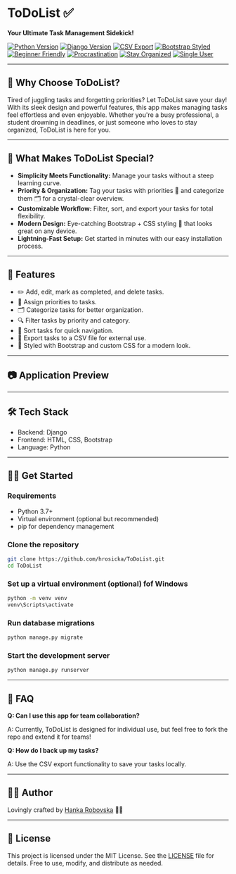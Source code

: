 # ToDoList ✅
**Your Ultimate Task Management Sidekick!**

[![Python Version](https://img.shields.io/badge/python-3.7%2B-blue)](https://www.python.org/)
[![Django Version](https://img.shields.io/badge/django-%3E%3D3.0-success)](https://www.djangoproject.com/)
[![CSV Export](https://img.shields.io/badge/export-CSV-blue)](#features)
[![Bootstrap Styled](https://img.shields.io/badge/ui-bootstrap-7952b3)](https://getbootstrap.com/)
[![Beginner Friendly](https://img.shields.io/badge/beginner-friendly-yellowgreen)](#contributing)
[![Procrastination](https://img.shields.io/badge/procrastination-0%25-brightgreen)](#)
[![Stay Organized](https://img.shields.io/badge/stay-organized-blueviolet)](#)
[![Single User](https://img.shields.io/badge/mode-single--user-lightgrey)](#faq)

---

## 🚀 Why Choose ToDoList?
Tired of juggling tasks and forgetting priorities? Let ToDoList save your day!
With its sleek design and powerful features, this app makes managing tasks feel effortless and even enjoyable.
Whether you're a busy professional, a student drowning in deadlines, or just someone who loves to stay organized, ToDoList is here for you.

---

## 🤩 What Makes ToDoList Special?
- **Simplicity Meets Functionality:** Manage your tasks without a steep learning curve.
- **Priority & Organization:** Tag your tasks with priorities 🔖 and categorize them 🗂️ for a crystal-clear overview.
- **Customizable Workflow:** Filter, sort, and export your tasks for total flexibility.
- **Modern Design:** Eye-catching Bootstrap + CSS styling 🎨 that looks great on any device.
- **Lightning-Fast Setup:** Get started in minutes with our easy installation process.

---

## 🌟 Features
- ✏️ Add, edit, mark as completed, and delete tasks.
- 🔖 Assign priorities to tasks.
- 🗂️ Categorize tasks for better organization.
- 🔍 Filter tasks by priority and category.
- 🔄 Sort tasks for quick navigation.
- 📂 Export tasks to a CSV file for external use.
- 🎨 Styled with Bootstrap and custom CSS for a modern look.

---


## 📷 Application Preview

---


## 🛠️ Tech Stack
- Backend: Django
- Frontend: HTML, CSS, Bootstrap
- Language: Python

---

## 🏃‍♂️ Get Started

### Requirements
- Python 3.7+
- Virtual environment (optional but recommended)
- pip for dependency management

### Clone the repository

```bash
git clone https://github.com/hrosicka/ToDoList.git
cd ToDoList
```

### Set up a virtual environment (optional) fof Windows

```bash
python -m venv venv
venv\Scripts\activate
```

### Run database migrations

```bash
python manage.py migrate
```

### Start the development server

```bash
python manage.py runserver
```

---

## 🤔 FAQ
**Q: Can I use this app for team collaboration?**

A: Currently, ToDoList is designed for individual use, but feel free to fork the repo and extend it for teams!

**Q: How do I back up my tasks?**

A: Use the CSV export functionality to save your tasks locally.

---

## 👩‍💻 Author

Lovingly crafted by [Hanka Robovska](https://github.com/hrosicka) 👩‍🔬

---

## 📝 License

This project is licensed under the MIT License. See the [LICENSE](./LICENSE) file for details. Free to use, modify, and distribute as needed.
